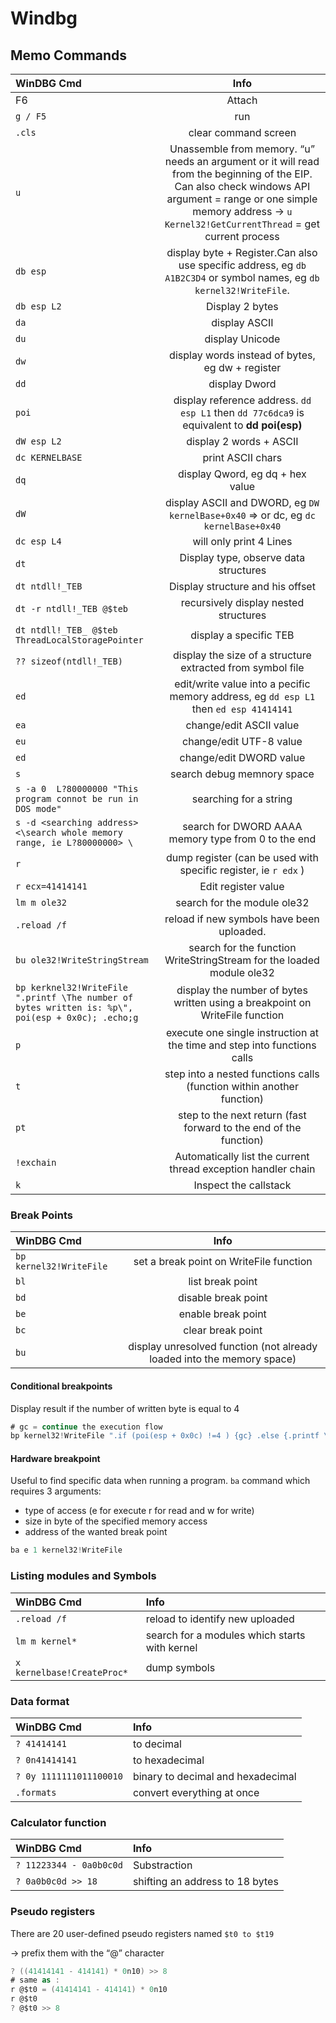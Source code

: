 # Windbg

## Memo Commands

| WinDBG Cmd | Info |
| :--- | :---: |
| F6 | Attach |
| `g / F5` | run |
| `.cls` | clear command screen |
| `u` | Unassemble from memory. “u” needs an argument or it will read from the beginning of the EIP. Can also check windows API argument = range or one simple memory address → `u Kernel32!GetCurrentThread` \= get current process |
| `db esp` | display byte + Register.Can also use specific address, eg `db A1B2C3D4` or symbol names, eg `db kernel32!WriteFile`. |
| `db esp L2` | Display 2 bytes |
| `da` | display ASCII |
| `du` | display Unicode |
| `dw` | display words instead of bytes, eg dw + register |
| `dd` | display Dword |
| `poi` | display reference address.     `dd esp L1` then `dd 77c6dca9` is equivalent to **dd poi\(esp\)** |
| `dW esp L2` | display 2 words + ASCII |
| `dc KERNELBASE` | print ASCII chars |
| `dq` | display Qword, eg dq + hex value |
| `dW` | display ASCII and DWORD, eg `DW kernelBase+0x40` ⇒ or dc, eg `dc kernelBase+0x40` |
| `dc esp L4` | will only print 4 Lines |
| `dt` | Display type, observe data structures |
| `dt ntdll!_TEB` | Display structure and his offset |
| `dt -r ntdll!_TEB @$teb` | recursively display nested structures |
| `dt ntdll!_TEB_ @$teb ThreadLocalStoragePointer` | display a specific TEB |
| `?? sizeof(ntdll!_TEB)` | display the size of a structure extracted from symbol file |
| `ed` | edit/write value into a pecific memory address, eg `dd esp L1` then `ed esp 41414141` |
| `ea` | change/edit ASCII value |
| `eu` | change/edit UTF-8 value |
| `ed` | change/edit DWORD value |
| `s` | search debug memnory space |
| `s -a 0  L?80000000 "This program connot be run in DOS mode"` | searching for a string |
| `s -d <searching address> <\search whole memory range, ie L?80000000> \` | search for DWORD AAAA memory type from 0 to the end |
| `r` | dump register \(can be used with specific register, ie `r edx` \) |
| `r ecx=41414141` | Edit register value |
| `lm m ole32` | search for the module ole32 |
| `.reload /f` | reload if new symbols have been uploaded. |
| `bu ole32!WriteStringStream` | search for the function WriteStringStream for the loaded module ole32 |
| `bp kerknel32!WriteFile ".printf \The number of bytes written is: %p\", poi(esp + 0x0c); .echo;g` | display the number of bytes written using a breakpoint on WriteFile function |
| `p` | execute one single instruction at the time and step into functions calls |
| `t` | step into a nested functions calls \(function within another function\) |
| `pt` | step to the next return \(fast forward to the end of the function\) |
| `!exchain` | Automatically list the current thread exception handler chain |
| `k` | Inspect the callstack |

### Break Points

| WinDBG Cmd | Info |
| :--- | :---: |
| `bp kernel32!WriteFile` | set a break point on WriteFile function |
| `bl` | list break point |
| `bd` | disable break point |
| `be` | enable break point |
| `bc` | clear break point |
| `bu` | display unresolved function \(not already loaded into the memory space\) |

#### Conditional breakpoints

Display result if the number of written byte is equal to 4

```csharp
# gc = continue the execution flow
bp kernel32!WriteFile ".if (poi(esp + 0x0c) !=4 ) {gc} .else {.printf \"the number of bytes written is 4 !\" ; .echo;}"
```

#### Hardware breakpoint

Useful to find specific data when running a program. `ba` command which requires 3 arguments:

* type of access \(e for execute r for read and w for write\)
* size in byte of the specified memory access
* address of the wanted break point

```csharp
ba e 1 kernel32!WriteFile
```

### Listing modules and Symbols

| WinDBG Cmd | Info |
| :--- | :--- |
| `.reload /f` | reload to identify new uploaded |
| `lm m kernel*` | search for a modules which starts with kernel |
| `x kernelbase!CreateProc*` | dump symbols |

### Data format

| WinDBG Cmd | Info |
| :--- | :--- |
| `? 41414141` | to decimal |
| `? 0n41414141` | to hexadecimal |
| `? 0y 1111111011100010` | binary to decimal and hexadecimal |
| `.formats` | convert everything at once |

### Calculator function

| WinDBG Cmd | Info |
| :--- | :--- |
| `? 11223344 - 0a0b0c0d` | Substraction |
| `? 0a0b0c0d >> 18` | shifting an address to 18 bytes |

### Pseudo registers

There are 20 user-defined pseudo registers named `$t0 to $t19`

→ prefix them with the “@” character

```csharp
? ((41414141 - 414141) * 0n10) >> 8
# same as :
r @$t0 = (41414141 - 414141) * 0n10
r @$t0
? @$t0 >> 8
```

